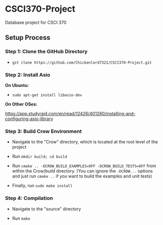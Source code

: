 # CSCI370-Project
Database project for CSCI 370

## Setup Process

### Step 1: Clone the GitHub Directory

- `git clone https://github.com/Chickenlord7321/CSCI370-Project.git`

### Step 2: Install Asio

**On Ubuntu:**
- `sudo apt-get install libasio-dev`

**On Other OSes:**

https://app.studyraid.com/en/read/12426/401280/installing-and-configuring-asio-library

### Step 3: Build Crow Environment

- Navigate to the "Crow" directory, which is located at the root level of the project

- Run `mkdir build; cd build`

- Run `cmake .. -DCROW_BUILD_EXAMPLES=OFF -DCROW_BUILD_TESTS=OFF` from within the Crow/build directory. 
(You can ignore the `-DCROW...` options and just run `cmake ..` if you want to build the examples and unit tests)

- Finally, run `sudo make install`

### Step 4: Compilation

- Navigate to the "source" directory

- Run `make`
